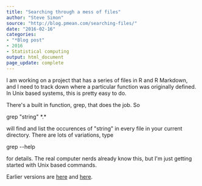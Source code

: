 ```yaml
---
title: "Searching through a mess of files"
author: "Steve Simon"
source: "http://blog.pmean.com/searching-files/"
date: "2016-02-16"
categories:
- "*Blog post"
- 2016
- Statistical computing
output: html_document
page_update: complete
---
```


I am working on a project that has a series of files in R and R Markdown, and I need to track down where a particular function was originally defined. In Unix based systems, this is pretty easy to do.

<!---More--->

There's a built in function, grep, that does the job. So

grep "string" \*.\*

will find and list the occurences of "string" in every file in your current directory. There are lots of variations, type

grep --help

for details. The real computer nerds already know this, but I'm just getting started with Unix based commands.

 
Earlier versions are [here][sim1] and [here][sim2].
 
[sim1]: http://blog.pmean.com/searching-files/
[sim2]: http://new.pmean.com/searching-files/
 

